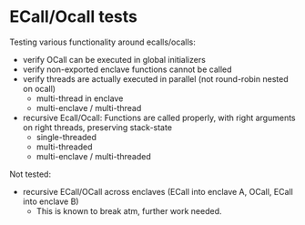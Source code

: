 ECall/Ocall tests
=================

Testing various functionality around ecalls/ocalls:
- verify OCall can be executed in global initializers
- verify non-exported enclave functions cannot be called
- verify threads are actually executed in parallel (not round-robin nested on ocall)
  + multi-thread in enclave
  + multi-enclave / multi-thread
- recursive Ecall/Ocall: Functions are called properly, with right arguments on right threads,
  preserving stack-state
  + single-threaded
  + multi-threaded
  + multi-enclave / multi-threaded

Not tested:
- recursive ECall/OCall across enclaves (ECall into enclave A, OCall, ECall into enclave B)
  + This is known to break atm, further work needed.

